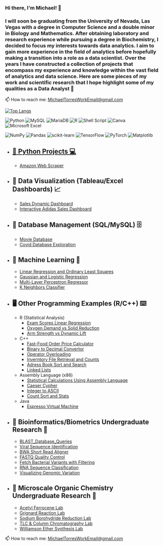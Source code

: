 ### Hi there, I'm Michael! 👋

### I will soon be graduating from the University of Nevada, Las Vegas with a degree in Computer Science and a double minor in Biology and Mathematics.  After obtaining laboratory and research experience while pursuing a degree in Biochemistry, I decided to focus my interests towards data analytics.  I aim to gain more experience in the field of analytics before hopefully making a transition into a role as a data scientist.  Over the years I have constructed a collection of projects that encompass my experience and knowledge within the vast field of analytics and data science.  Here are some pieces of my work and scientific research that I hope highlight some of my qualities as a Data Analyst 🙂


📫 How to reach me: MichaelTorresWorkEmail@gmail.com


[![Top Langs](https://github-readme-stats.vercel.app/api/top-langs/?username=Michael96Torres&layout=compact)](https://github.com/Michael96Torres/github-readme-stats)


![Python](https://img.shields.io/badge/python-3670A0?style=for-the-badge&logo=python&logoColor=ffdd54) ![MySQL](https://img.shields.io/badge/mysql-%2300f.svg?style=for-the-badge&logo=mysql&logoColor=white) ![MariaDB](https://img.shields.io/badge/MariaDB-003545?style=for-the-badge&logo=mariadb&logoColor=white) ![R](https://img.shields.io/badge/r-%23276DC3.svg?style=for-the-badge&logo=r&logoColor=white) ![Shell Script](https://img.shields.io/badge/shell_script-%23121011.svg?style=for-the-badge&logo=gnu-bash&logoColor=white) ![Canva](https://img.shields.io/badge/Canva-%2300C4CC.svg?style=for-the-badge&logo=Canva&logoColor=white) ![Microsoft Excel](https://img.shields.io/badge/Microsoft_Excel-217346?style=for-the-badge&logo=microsoft-excel&logoColor=white)

![NumPy](https://img.shields.io/badge/numpy-%23013243.svg?style=for-the-badge&logo=numpy&logoColor=white) ![Pandas](https://img.shields.io/badge/pandas-%23150458.svg?style=for-the-badge&logo=pandas&logoColor=white) ![scikit-learn](https://img.shields.io/badge/scikit--learn-%23F7931E.svg?style=for-the-badge&logo=scikit-learn&logoColor=white) ![TensorFlow](https://img.shields.io/badge/TensorFlow-%23FF6F00.svg?style=for-the-badge&logo=TensorFlow&logoColor=white) ![PyTorch](https://img.shields.io/badge/PyTorch-%23EE4C2C.svg?style=for-the-badge&logo=PyTorch&logoColor=white)
 ![Matplotlib](https://img.shields.io/badge/Matplotlib-%23ffffff.svg?style=for-the-badge&logo=Matplotlib&logoColor=black) 


- ## [🐍 Python Projects 💻](https://github.com/Michael96Torres/Python)
  - [Amazon Web Scraper](https://github.com/Michael96Torres/Python/tree/main/AmazonWebScraper)

- ## 🎨 Data Visualization (Tableau/Excel Dashboards) 📈
  - [Sales Dynamic Dashboard](https://github.com/Michael96Torres/Data-Visualizations/blob/main/Dynamic_Sales_Dashboard.xlsx)
  - [Interactive Adidas Sales Dashboard](https://github.com/Michael96Torres/Data-Visualizations/blob/main/Interactive_Dashboard_Adidas_Sales.xlsx)

- ##  💾 Database Management (SQL/MySQL) 🗄️

  - [Movie Database](https://github.com/Michael96Torres/Database-Projects/tree/main/Movie%20Database)
  - [Covid Database Exploration](https://github.com/Michael96Torres/Database-Projects/tree/main/Covid%20Database%20Project)


- ##  🤖 Machine Learning 👾

  - [Linear Regression and Ordinary Least Squares](https://github.com/Michael96Torres/Machine-Learning/tree/main/Linear%20Regression%20and%20Ordinary%20Least%20Squares)
  - [Gaussian and Logistic Regression](https://github.com/Michael96Torres/Machine-Learning/tree/main/Gaussian%20and%20Logistic%20Regression)
  - [Multi-Layer Perceptron Regressor](https://github.com/Michael96Torres/Machine-Learning/tree/main/MultiLayerPerceptron(MLP)_Regressor)
  - [K Neighbors Classifier](https://github.com/Michael96Torres/Machine-Learning/tree/main/K%20Neighbors%20Classifier)


- ## 🖥️ Other Programming Examples (R/C++) ⌨️
  - R (Statistical Analysis)
    - [Exam Scores Linear Regression](https://github.com/Michael96Torres/R/tree/main/Exam%20Scores%20Regression)
    - [Oxygen Demand vs Solid Reduction](https://github.com/Michael96Torres/R/tree/main/OxygenDemand_vs_SolidReduction)
    - [Arm Strength vs Dynamic Lift](https://github.com/Michael96Torres/R/tree/main/ArmStrength_vs_DynamicLift)
  - C++
    - [Fast-Food Order Price Calculator](https://github.com/Michael96Torres/OtherProjects/blob/main/C%2B%2B/FastFood_Order_Price_Calculation.cpp)
    - [Binary to Decimal Convertor](https://github.com/Michael96Torres/OtherProjects/blob/main/C%2B%2B/Binary_To_Decimal_Conv.cpp)
    - [Operator Overloading](https://github.com/Michael96Torres/OtherProjects/blob/main/C%2B%2B/Operator_Overloading.cpp)
    - [Inverntory File Retrieval and Counts](https://github.com/Michael96Torres/OtherProjects/blob/main/C%2B%2B/Inventory_Identification_Resuts.cpp)
    - [Adress Book Sort and Search](https://github.com/Michael96Torres/OtherProjects/blob/main/C%2B%2B/Sorted_AddressBook_Using_Constructors.cpp)
    - [Linked Lists](https://github.com/Michael96Torres/OtherProjects/blob/main/C%2B%2B/Linked_Lists.cpp)
  - Assembly Language (x86)
    - [Statistical Calculations Using Assembly Language](https://github.com/Michael96Torres/OtherProjects/blob/main/Assembly%20Language/Assembly_Statistical_Calculations.asm)
    - [Caeser Cypher](https://github.com/Michael96Torres/OtherProjects/blob/main/Assembly%20Language/Caesar_Cypher_Assembly.asm)
    - [Integer to ASCII](https://github.com/Michael96Torres/OtherProjects/blob/main/Assembly%20Language/Assembly_Integer_To_ASCII.asm)
    - [Count Sort and Stats](https://github.com/Michael96Torres/OtherProjects/blob/main/Assembly%20Language/Assembly_Count_Sort_Statistics.asm)
  - Java
    -  [Espresso Virtual Machine](https://github.com/Michael96Torres/OtherProjects/tree/main/Java)

- ## 🌱 Bioinformatics/Biometrics Undergraduate Research 🧬

  - [BLAST_Database_Queries](https://github.com/Michael96Torres/Bioinformatics-Biometry/blob/main/BLAST_Database_Queries.sh)
  - [Viral Sequence Identification](https://github.com/Michael96Torres/Bioinformatics-Biometry/blob/main/BLAST_Viral_Sequence_Identification.sh)
  - [BWA Short Read Aligner](https://github.com/Michael96Torres/Bioinformatics-Biometry/blob/main/BWA_short_read_aligner.sh)
  - [FASTQ Quality Control](https://github.com/Michael96Torres/Bioinformatics-Biometry/blob/main/Fastq_Quality_Control.sh)
  - [Fetch Bacterial Variants with Filtering](https://github.com/Michael96Torres/Bioinformatics-Biometry/blob/main/Fetch_Bacterial_Variant_with_Filtering.sh)
  - [RNA Sequence Classification](https://github.com/Michael96Torres/Bioinformatics-Biometry/blob/main/RNA-Seq_Classification.sh)
  - [Visualizing Genomic Variation](https://github.com/Michael96Torres/Bioinformatics-Biometry/blob/main/Visualizing_large_scale_genomic_variation.sh)



- ## 🥼 Microscale Organic Chemistry Undergraduate Research 🧪

  - [Acetyl Ferrocene Lab](https://github.com/Michael96Torres/Chemistry-Undergraduate-Research/blob/main/Acetyl%20Ferrocene%20Lab%20Report.docx)
  - [Grignard Reaction Lab](https://github.com/Michael96Torres/Chemistry-Undergraduate-Research/blob/main/Grignard%20Reaction.docx)
  - [Sodium Borohydride Reduction Lab](https://github.com/Michael96Torres/Chemistry-Undergraduate-Research/blob/main/Sodium%20Borohydride%20Reduction%20Lab%20Report.docx)
  - [TLC & Column Chromatography Lab](https://github.com/Michael96Torres/Chemistry-Undergraduate-Research/blob/main/TLC%20%26%20Column%20Chromatography%20Report.docx)
  - [Williamson Ether Synthesis Lab](https://github.com/Michael96Torres/Chemistry-Undergraduate-Research/blob/main/Williamson%20Ether%20Synthesis.docx)
  

📫 How to reach me: MichaelTorresWorkEmail@gmail.com


<!--

| <a href="https://github.com/Michael96Torres/github-readme-stats"><img align="center" src="https://github-readme-stats.vercel.app/api?username=Michael96Torres&show_icons=true&include_all_commits=true&theme=buefy&hide_border=true" alt="Michael Torres Github Stats" /></a> | <a href="https://github.com/Michael96Torres/github-readme-stats"><img align="center" src="https://github-readme-stats.vercel.app/api/top-langs/?username=Michael96Torres&layout=compact&theme=buefy&hide_border=true" /></a> |

![Michael Torres GitHub stats](https://github-readme-stats.vercel.app/api?username=Michael96Torres&show_icons=true&theme=transparent)

[![Top Langs](https://github-readme-stats.vercel.app/api/top-langs/?username=anuraghazra&layout=compact)](https://github.com/Michael96Torres/github-readme-stats)


**Michael96Torres/Michael96Torres** is a ✨ _special_ ✨ repository because its `README.md` (this file) appears on your GitHub profile.
🧪🧬🦠💉🩺🔬🥽 🥼 
-->
